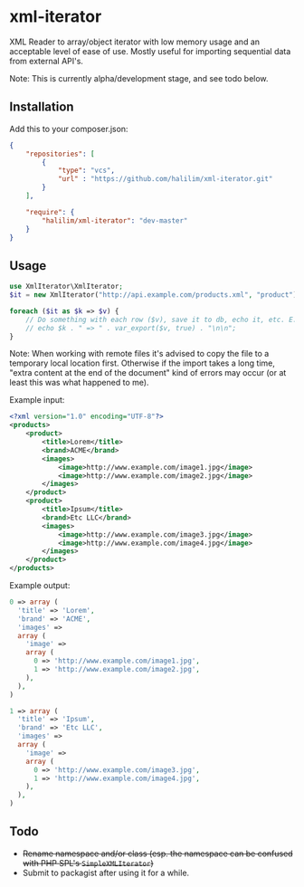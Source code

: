 xml-iterator
============

XML Reader to array/object iterator with low memory usage and an acceptable level of ease of use.
Mostly useful for importing sequential data from external API's.

Note: This is currently alpha/development stage, and see todo below.


Installation
------------

Add this to your composer.json:
```json
{
    "repositories": [
        {
            "type": "vcs",
            "url" : "https://github.com/halilim/xml-iterator.git"
        }
    ],

    "require": {
        "halilim/xml-iterator": "dev-master"
    }
}
```

Usage
-----
```php
use XmlIterator\XmlIterator;
$it = new XmlIterator("http://api.example.com/products.xml", "product");

foreach ($it as $k => $v) {
    // Do something with each row ($v), save it to db, echo it, etc. E.g.:
    // echo $k . " => " . var_export($v, true) . "\n\n";
}
```

Note: When working with remote files it's advised to copy the file to a temporary local location first. 
Otherwise if the import takes a long time, "extra content at the end of the document" kind of errors may occur (or at least this was what happened to me).

Example input:
```xml
<?xml version="1.0" encoding="UTF-8"?>
<products>
    <product>
        <title>Lorem</title>
        <brand>ACME</brand>
        <images>
            <image>http://www.example.com/image1.jpg</image>
            <image>http://www.example.com/image2.jpg</image>
        </images>
    </product>
    <product>
        <title>Ipsum</title>
        <brand>Etc LLC</brand>
        <images>
            <image>http://www.example.com/image3.jpg</image>
            <image>http://www.example.com/image4.jpg</image>
        </images>
    </product>
</products>
```

Example output:
```php
0 => array (
  'title' => 'Lorem',
  'brand' => 'ACME',
  'images' =>
  array (
    'image' =>
    array (
      0 => 'http://www.example.com/image1.jpg',
      1 => 'http://www.example.com/image2.jpg',
    ),
  ),
)

1 => array (
  'title' => 'Ipsum',
  'brand' => 'Etc LLC',
  'images' =>
  array (
    'image' =>
    array (
      0 => 'http://www.example.com/image3.jpg',
      1 => 'http://www.example.com/image4.jpg',
    ),
  ),
)
```

Todo
----

* ~~Rename namespace and/or class (esp. the namespace can be confused with PHP SPL's `SimpleXMLIterator`)~~
* Submit to packagist after using it for a while.
